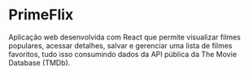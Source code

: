 # PrimeFlix
Aplicação web desenvolvida com React que permite visualizar filmes populares, acessar detalhes, salvar e gerenciar uma lista de filmes favoritos, tudo isso consumindo dados da API pública da The Movie Database (TMDb).
